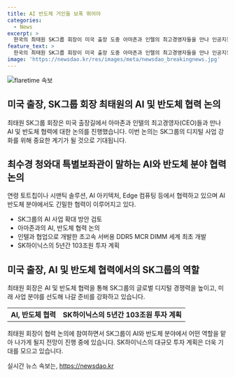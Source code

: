 ```yaml
---
title: AI 반도체 거인들 보폭 뛰어야
categories:
  - News
excerpt: >
  한국의 최태원 SK그룹 회장이 미국 출장 도중 아마존과 인텔의 최고경영자들을 만나 인공지능(AI)과 반도체 분야 협력에 대한 논의를 진행했습니다. SK그룹은 앞으로 머신러닝(ML)과 추론에 특화된 AI 반도체를 개발하고, 반도체 분야에서의 글로벌 경쟁력을 강화하기 위해 총 103조원을 투자할 계획입니다. 최 회장은 협력 상대를 AI 반도체 최전방의 거인들로 칭하며, 이들과의 협업을 강조했습니다. 해당 회장은 또한 대표적 IT기업의 최고경영자들과의 만남을 통해 미래 비전에 대한 전략을 구상하고 있습니다.
feature_text: >
  한국의 최태원 SK그룹 회장이 미국 출장 도중 아마존과 인텔의 최고경영자들을 만나 인공지능(AI)과 반도체 분야 협력에 대한 논의를 진행했습니다. SK그룹은 앞으로 머신러닝(ML)과 추론에 특화된 AI 반도체를 개발하고, 반도체 분야에서의 글로벌 경쟁력을 강화하기 위해 총 103조원을 투자할 계획입니다. 최 회장은 협력 상대를 AI 반도체 최전방의 거인들로 칭하며, 이들과의 협업을 강조했습니다. 해당 회장은 또한 대표적 IT기업의 최고경영자들과의 만남을 통해 미래 비전에 대한 전략을 구상하고 있습니다.
image: 'https://newsdao.kr/res/images/meta/newsdao_breakingnews.jpg'
---
```


<p><img src="https://newsdao.kr/res/images/meta/newsdao_breakingnews.jpg" alt="flaretime 속보" /></p>

<h2 data-ke-size="size26">미국 출장, SK그룹 회장 최태원의 AI 및 반도체 협력 논의</h2>

<p data-ke-size="size16">최태원 SK그룹 회장은 미국 출장길에서 아마존과 인텔의 최고경영자(CEO)들과 만나 AI 및 반도체 협력에 대한 논의를 진행했습니다. 이번 논의는 SK그룹의 디지털 사업 강화를 위해 중요한 계기가 될 것으로 기대됩니다.</p>

<h2 data-ke-size="size24">최수경 청와대 특별보좌관이 말하는 AI와 반도체 분야 협력 논의</h2>

<p data-ke-size="size16">연령 토트칩이나 시맨틱 솔루션, AI 아키텍처, Edge 컴퓨팅 등에서 협력하고 있으며 AI 반도체 분야에서도 긴밀한 협력이 이루어지고 있다.</p>

<ul>
  <li>SK그룹의 AI 사업 확대 방안 검토</li>
  <li>아마존과의 AI, 반도체 협력 논의</li>
  <li>인텔과 협업으로 개발한 초고속 서버용 DDR5 MCR DIMM 세계 최초 개발</li>
  <li>SK하이닉스의 5년간 103조원 투자 계획</li>
</ul>

<h2 data-ke-size="size24">미국 출장, AI 및 반도체 협력에서의 SK그룹의 역할</h2>

<p data-ke-size="size16">최태원 회장은 AI 및 반도체 협력을 통해 SK그룹의 글로벌 디지털 경쟁력을 높이고, 미래 사업 분야를 선도해 나갈 준비를 강화하고 있습니다.</p>

<table>
  <tr>
    <td style="text-align: center; height: 17px;"><b>AI, 반도체 협력</b></td>
    <td style="text-align: center; height: 17px;"><b>SK하이닉스의 5년간 103조원 투자 계획</b></td>
  </tr>
</table>

<p data-ke-size="size16">최태원 회장이 협력 논의에 참여하면서 SK그룹이 AI와 반도체 분야에서 어떤 역할을 맡아 나가게 될지 전망이 진행 중에 있습니다. SK하이닉스의 대규모 투자 계획은 더욱 기대를 모으고 있습니다.</p>
실시간 뉴스 속보는, <a href="https://newsdao.kr" rel="dofollow">https://newsdao.kr</a>


